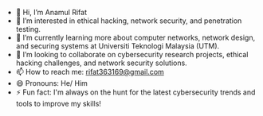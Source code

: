 - 👋 Hi, I’m Anamul Rifat
- 👀 I’m interested in ethical hacking, network security, and penetration testing.
- 🌱 I’m currently learning more about computer networks, network design, and securing systems at Universiti Teknologi Malaysia (UTM).
- 💞️ I’m looking to collaborate on cybersecurity research projects, ethical hacking challenges, and network security solutions.
- 📫 How to reach me: rifat363169@gmail.com
- 😄 Pronouns: He/ Him
- ⚡ Fun fact: I'm always on the hunt for the latest cybersecurity trends and tools to improve my skills!

<!---
Anamul-droid/Anamul-droid is a ✨ special ✨ repository because its `README.md` (this file) appears on your GitHub profile.
You can click the Preview link to take a look at your changes.
--->
